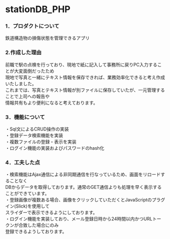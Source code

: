 # stationDB_PHP

### 1．プロダクトについて
鉄道構造物の損傷状態を管理できるアプリ  

### 2.作成した理由  
前職で駅の点検を行っており、現地で紙に記入して事務所に戻りPC入力することが大変面倒だったため  
現地で写真と一緒にテキスト情報を保存できれば、業務効率化できると考え作成いたしました。  
これまでは、写真とテキスト情報が別ファイルに保存していたが、一元管理することで上司への報告や  
情報共有もより便利になると考えております。  
  
### 3．機能について  
・Sql文によるCRUD操作の実装  
・登録データ検索機能を実装  
・複数ファイルの登録・表示を実装  
・ログイン機能の実装およびパスワードのhash化  
   
### 4．工夫した点  
・検索機能はAjax通信による非同期通信を行なっているため、画面をリロードすることなく  
 DBからデータを取得しております。通常のGET通信よりも処理を早く表示することができています。  
・登録画像が複数ある場合、画像をクリックしていただくとJavaScriptのプラグイン(Slick)を使用して  
 スライダーで表示できるようにしております。  
・ログイン機能を実装しており、メール登録日時から24時間以内かつURLトークンが合致した場合にのみ  
 登録できるようしております。  
